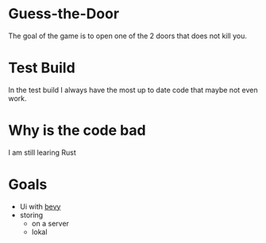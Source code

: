 # Guess-the-Door
The goal of the game is to open one of the 2 doors that does not kill you.

# Test Build
In the test build I always have the most up to date code that maybe not even work.

# Why is the code bad
I am still learing Rust

# Goals
- Ui with [bevy](https://bevyengine.org/)
- storing
  - on a server
  - lokal